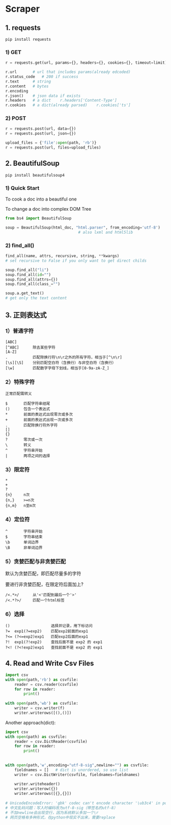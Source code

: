 # Scraper

## 1. requests

```
pip install requests
```

### 1) GET

```python
r = requests.get(url, params={}, headers={}, cookies={}, timeout=limit)
```

```python
r.url 		# url that includes params(already edcoded)
r.status_code	# 200 if success
r.text  	# string
r.content 	# bytes
r.encoding
r.json()	# json data if exists
r.headers	# a dict  	r.headers['Content-Type']
r.cookies 	# a dict(already parsed)	r.cookies['ts']
```

### 2) POST

```python
r = requests.post(url, data={})
r = requests.post(url, json={})
```

```python
upload_files = {'file':open(path, 'rb')}
r = requests.post(url, files=upload_files)
```



## 2. BeautifulSoup

```
pip install beautifulsoup4
```

### 1) Quick Start

To cook a doc into a beautiful one

To change a doc into complex DOM Tree

```python
from bs4 import BeautifulSoup

soup = BeautifulSoup(html_doc, "html.parser", from_encoding='utf-8')
								# also lxml and html5lib
```

### 2) find_all()

```python
find_all(name, attrs, recursive, string, **kwargs)
# set recursive to False if you only want to get direct childs
```

```python
soup.find_all("li")
soup.find_all(id="")
soup.find_all(attrs={})
soup.find_all(class_="")
```

```python
soup.a.get_text()
# get only the text content
```



## 3. 正则表达式

### 1）普通字符

```
[ABC]		
[^ABC]		除去某些字符
[A-Z]		
.			匹配除换行符\n\r之外的所有字符，相当于[^\n\r]
[\s][\S]	分别匹配空白符（含换行）与非空白符（含换行）
[\w] 		匹配数字字母下划线，相当于[0-9a-zA-Z_]
```

### 2）特殊字符

```
正常匹配需转义
```

```
$ 		匹配字符串结尾
()	 	包含一个表达式
*		前面的表达式出现零次或多次
+		前面的表达式出现一次或多次
.		匹配除换行符外字符
[]
{}
?		零次或一次
\		转义
^		字符串开始
|		两项之间的选择
```

### 3）限定符

```
*
+
?
{n}		n次
{n,}	>=n次
{n,m}	n至m次
```

### 4）定位符

```
^		字符串开始
$		字符串结束
\b		单词边界
\B		非单词边界
```



### 5）贪婪匹配与非贪婪匹配

默认为贪婪匹配，即匹配尽量多的字符

要进行非贪婪匹配，在限定符后面加上?

```
/<.*>/		从'<'匹配到最后一个'>'
/<.*?>/		匹配一个html标签
```

### 6）选择

```
()					选择并记录，用下标访问
?=	exp1(?=exp2)	匹配exp2前面的exp1
?<=	(?<=exp2)exp1	匹配exp2后面的exp1
?!	exp1(?!exp2)	查找后面不是 exp2 的 exp1
?<!	(?<!exp2)exp1	查找前面不是 exp2 的 exp1
```



## 4. Read and Write Csv Files

```python
import csv
with open(path,'rb') as csvfile:
    reader = csv.reader(csvfile)
    for row in reader:
        print()
        
with open(path,'wb') as csvfile:
    writer = csv.writer(f)
    writer.writerows([(),()])
```

Another approach(dict):

```python
import csv
with open(path) as csvfile:
	reader = csv.DictReader(csvfile)
	for row in reader:
		print()
		
		
with open(path,'w',encoding="utf-8-sig",newline="") as csvfile:
	fieldnames = []   # dict is unordered, so use list
	writer = csv.DictWriter(csvfile, fieldnames=fieldnames)
	
	writer.writeheader()
	writer.writerow({})
    writer.writerows([{},{}])
    
# UnicodeEncodeError: 'gbk' codec can't encode character '\ub3c4' in position 9: illegal multibyte sequence  --->if you omit the encoding parameter you will possibly encounter this error
# 中文乱码问题：写入时编码改为utf-8-sig（带签名的utf-8）
# 不加newline会出现空行，因为系统默认多加一个\r
# 网页空格有多种形式，在python中现实不出来，需要replace
```



